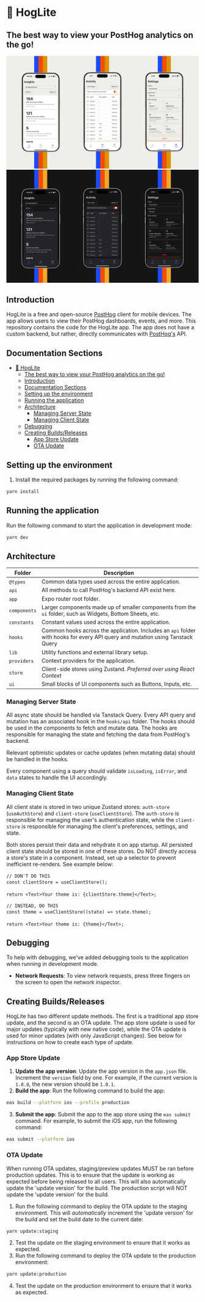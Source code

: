 # 🦔 HogLite

## The best way to view your PostHog analytics on the go!

![hog mobile demo](assets/demo.png)
![hog mobile demo dark](assets/demo-dark.png)

## Introduction

HogLite is a free and open-source [PostHog](https://posthog.com) client for mobile devices. The app allows users to view their PostHog dashboards, events, and more. This repository contains the code for the HogLite app. The app does not have a custom backend, but rather, directly communicates with [PostHog's](https://posthog.com/) API.

## Documentation Sections

- [🦔 HogLite](#-hoglite)
  - [The best way to view your PostHog analytics on the go!](#the-best-way-to-view-your-posthog-analytics-on-the-go)
  - [Introduction](#introduction)
  - [Documentation Sections](#documentation-sections)
  - [Setting up the environment](#setting-up-the-environment)
  - [Running the application](#running-the-application)
  - [Architecture](#architecture)
    - [Managing Server State](#managing-server-state)
    - [Managing Client State](#managing-client-state)
  - [Debugging](#debugging)
  - [Creating Builds/Releases](#creating-buildsreleases)
    - [App Store Update](#app-store-update)
    - [OTA Update](#ota-update)

## Setting up the environment

1. Install the required packages by running the following command:

```bash
yarn install
```

## Running the application

Run the following command to start the application in development mode:

```bash
yarn dev
```

## Architecture

| Folder       | Description                                                                                                                    |
| ------------ | ------------------------------------------------------------------------------------------------------------------------------ |
| `@types`     | Common data types used across the entire application.                                                                          |
| `api`        | All methods to call PostHog's backend API exist here.                                                                          |
| `app`        | Expo router root folder.                                                                                                       |
| `components` | Larger components made up of smaller components from the `ui` folder, such as Widgets, Bottom Sheets, etc.                     |
| `constants`  | Constant values used across the entire application.                                                                            |
| `hooks`      | Common hooks across the application. Includes an `api` folder with hooks for every API query and mutation using Tanstack Query |
| `lib`        | Utility functions and external library setup.                                                                                  |
| `providers`  | Context providers for the application.                                                                                         |
| `store`      | Client-side stores using Zustand. _Preferred over using React Context_                                                         |
| `ui`         | Small blocks of UI components such as Buttons, Inputs, etc.                                                                    |

### Managing Server State

All async state should be handled via Tanstack Query. Every API query and mutation has an associated hook in the `hooks/api` folder. The hooks should be used in the components to fetch and mutate data. The hooks are responsible for managing the state and fetching the data from PostHog's backend.

Relevant optimistic updates or cache updates (when mutating data) should be handled in the hooks.

Every component using a query should validate `isLoading`, `isError`, and `data` states to handle the UI accordingly.

### Managing Client State

All client state is stored in two unique Zustand stores: `auth-store` (`useAuthStore`) and `client-store` (`useClientStore`). The `auth-store` is responsible for managing the user's authentication state, while the `client-store` is responsible for managing the client's preferences, settings, and state.

Both stores persist their data and rehydrate it on app startup. All persisted client state should be stored in one of these stores. Do NOT directly access a store's state in a component. Instead, set up a selector to prevent inefficient re-renders. See example below:

```tsx
// DON'T DO THIS
const clientStore = useClientStore();

return <Text>Your theme is: {clientStore.theme}</Text>;
```

```tsx
// INSTEAD, DO THIS
const theme = useClientStore((state) => state.theme);

return <Text>Your theme is: {theme}</Text>;
```

## Debugging

To help with debugging, we've added debugging tools to the application when running in development mode.

- **Network Requests**: To view network requests, press three fingers on the screen to open the network inspector.

## Creating Builds/Releases

HogLite has two different update methods. The first is a traditional app store update, and the second is an OTA update. The app store update is used for major updates (typically with new native code), while the OTA update is used for minor updates (with only JavaScript changes). See below for instructions on how to create each type of update.

### App Store Update

1. **Update the app version**: Update the app version in the `app.json` file. Increment the `version` field by one. For example, if the current version is `1.0.0`, the new version should be `1.0.1`.
2. **Build the app**: Run the following command to build the app:

```bash
eas build --platform ios --profile production
```

3. **Submit the app**: Submit the app to the app store using the `eas submit` command. For example, to submit the iOS app, run the following command:

```bash
eas submit --platform ios
```

### OTA Update

When running OTA updates, staging/preview updates MUST be ran before production updates. This is to ensure that the update is working as expected before being released to all users. This will also automatically update the 'update version' for the build. The production script will NOT update the 'update version' for the build.

1. Run the following command to deploy the OTA update to the staging environment. This will _automatically_ increment the 'update version' for the build and set the build date to the current date:

```bash
yarn update:staging
```

2. Test the update on the staging environment to ensure that it works as expected.
3. Run the following command to deploy the OTA update to the production environment:

```bash
yarn update:production
```

4. Test the update on the production environment to ensure that it works as expected.
